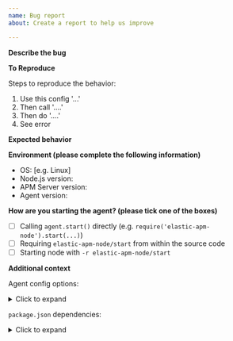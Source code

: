```yaml
---
name: Bug report
about: Create a report to help us improve

---
```


**Describe the bug**

<!-- A clear and concise description of what the bug is. -->

**To Reproduce**

Steps to reproduce the behavior: <!-- replace example steps below -->
1. Use this config '...'
2. Then call '....'
3. Then do '....'
4. See error

**Expected behavior**

<!-- A clear and concise description of what you expected to happen. -->

**Environment (please complete the following information)**

- OS: [e.g. Linux]
- Node.js version:
- APM Server version:
- Agent version:

**How are you starting the agent? (please tick one of the boxes)**

- [ ] Calling `agent.start()` directly (e.g. `require('elastic-apm-node').start(...)`)
- [ ] Requiring `elastic-apm-node/start` from within the source code
- [ ] Starting node with `-r elastic-apm-node/start`

**Additional context**

<!-- Add any other context about the problem here. -->

Agent config options: <!-- be careful not to post sensitive information -->
<details>
  <summary>Click to expand</summary>

```
replace this line with your agent config options
```
</details>

`package.json` dependencies:
<details>
  <summary>Click to expand</summary>

```
replace this line with your dependencies section from package.json
```
</details>
